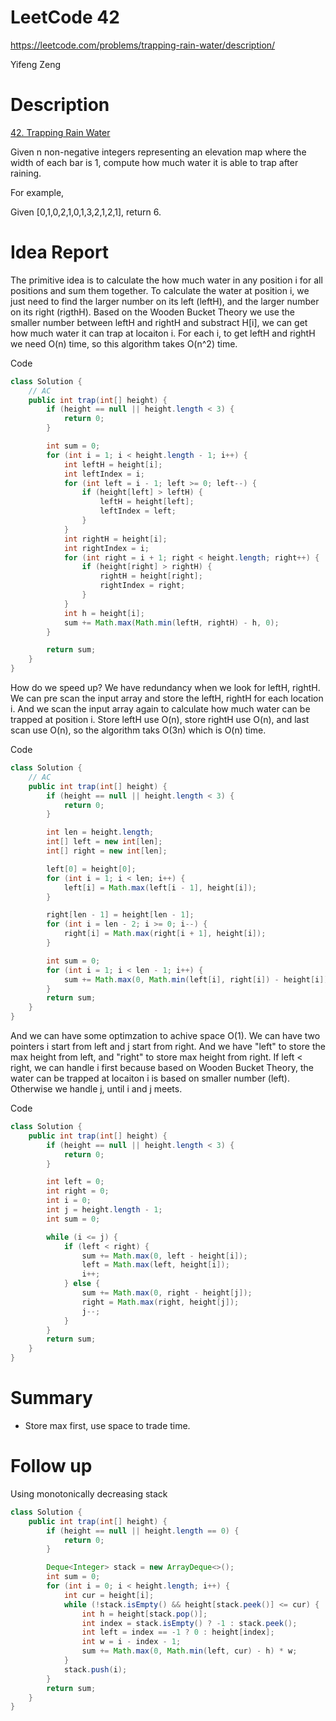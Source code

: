 # **LeetCode 42**
https://leetcode.com/problems/trapping-rain-water/description/

Yifeng Zeng

# Description
[42. Trapping Rain Water](https://leetcode.com/problems/trapping-rain-water/description/)

Given n non-negative integers representing an elevation map where the width of each bar is 1, compute how much water it is able to trap after raining.

For example,

Given [0,1,0,2,1,0,1,3,2,1,2,1], return 6.

# Idea Report
The primitive idea is to calculate the how much water in any position i for all positions and sum them together. To calculate the water at position i, we just need to find the larger number on its left (leftH), and the larger number on its right (rigthH). Based on the Wooden Bucket Theory we use the smaller number between leftH and rightH and substract H[i], we can get how much water it can trap at locaiton i. For each i, to get leftH and rightH we need O(n) time, so this algorithm takes O(n^2) time.

Code
```java
class Solution {
    // AC
    public int trap(int[] height) {
        if (height == null || height.length < 3) {
            return 0;
        }

        int sum = 0;
        for (int i = 1; i < height.length - 1; i++) {
            int leftH = height[i];
            int leftIndex = i;
            for (int left = i - 1; left >= 0; left--) {
                if (height[left] > leftH) {
                    leftH = height[left];
                    leftIndex = left;
                }
            }
            int rightH = height[i];
            int rightIndex = i;
            for (int right = i + 1; right < height.length; right++) {
                if (height[right] > rightH) {
                    rightH = height[right];
                    rightIndex = right;
                }
            }
            int h = height[i];
            sum += Math.max(Math.min(leftH, rightH) - h, 0);
        }

        return sum;
    }
}
```

How do we speed up? We have redundancy when we look for leftH, rightH. We can pre scan the input array and store the leftH, rightH for each location i. And we scan the input array again to calculate how much water can be trapped at position i. Store leftH use O(n), store rightH use O(n), and last scan use O(n), so the algorithm taks O(3n) which is O(n) time.

Code
```java
class Solution {
    // AC
    public int trap(int[] height) {
        if (height == null || height.length < 3) {
            return 0;
        }

        int len = height.length;
        int[] left = new int[len];
        int[] right = new int[len];

        left[0] = height[0];
        for (int i = 1; i < len; i++) {
            left[i] = Math.max(left[i - 1], height[i]);
        }

        right[len - 1] = height[len - 1];
        for (int i = len - 2; i >= 0; i--) {
            right[i] = Math.max(right[i + 1], height[i]);
        }

        int sum = 0;
        for (int i = 1; i < len - 1; i++) {
            sum += Math.max(0, Math.min(left[i], right[i]) - height[i]);
        }
        return sum;
    }
}
```

And we can have some optimzation to achive space O(1). We can have two pointers i start from left and j start from right. And we have "left" to store the max height from left, and "right" to store max height from right. If left < right, we can handle i first because based on Wooden Bucket Theory, the water can be trapped at locaiton i is based on smaller number (left). Otherwise we handle j, until i and j meets.

Code
```java
class Solution {
    public int trap(int[] height) {
        if (height == null || height.length < 3) {
            return 0;
        }

        int left = 0;
        int right = 0;
        int i = 0;
        int j = height.length - 1;
        int sum = 0;

        while (i <= j) {
            if (left < right) {
                sum += Math.max(0, left - height[i]);
                left = Math.max(left, height[i]);
                i++;
            } else {
                sum += Math.max(0, right - height[j]);
                right = Math.max(right, height[j]);
                j--;
            }
        }
        return sum;
    }
}
```


# Summary
- Store max first, use space to trade time.


# Follow up
Using monotonically decreasing stack
```java
class Solution {
    public int trap(int[] height) {
        if (height == null || height.length == 0) {
            return 0;
        }

        Deque<Integer> stack = new ArrayDeque<>();
        int sum = 0;
        for (int i = 0; i < height.length; i++) {
            int cur = height[i];
            while (!stack.isEmpty() && height[stack.peek()] <= cur) {
                int h = height[stack.pop()];
                int index = stack.isEmpty() ? -1 : stack.peek();
                int left = index == -1 ? 0 : height[index];
                int w = i - index - 1;
                sum += Math.max(0, Math.min(left, cur) - h) * w;
            }
            stack.push(i);
        }
        return sum;
    }
}
```
